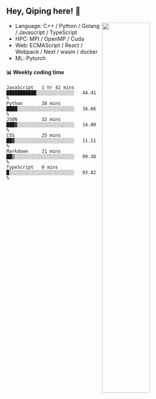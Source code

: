 

## Hey, Qiping here! :wave:

[<img align="right" width="50%" src="https://github-readme-stats.vercel.app/api?username=ppppqp&theme=dark&show_icons=true">](https://metrics.lecoq.io/ppppqp?template=classic)



-   Language: C++ / Python / Golang / Javascript / TypeScript
-   HPC: MPI / OpenMP / Cuda
-   Web: ECMAScript / React / Webpack / Next / wasm / docker
-   ML: Pytorch



#### :bar_chart: Weekly coding time

<!--START_SECTION:waka-->

```text
JavaScript   1 hr 42 mins    ███████████░░░░░░░░░░░░░░   44.41 %
Python       38 mins         ████░░░░░░░░░░░░░░░░░░░░░   16.66 %
JSON         32 mins         ███▓░░░░░░░░░░░░░░░░░░░░░   14.00 %
CSS          25 mins         ██▓░░░░░░░░░░░░░░░░░░░░░░   11.11 %
Markdown     21 mins         ██▒░░░░░░░░░░░░░░░░░░░░░░   09.38 %
TypeScript   8 mins          █░░░░░░░░░░░░░░░░░░░░░░░░   03.82 %
```

<!--END_SECTION:waka-->
